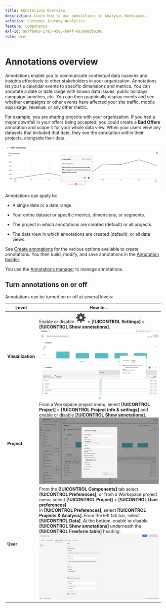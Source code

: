 ```yaml
---
title: Annotations Overview
description: Learn how to use annotations in Analysis Workspace.
solution: Customer Journey Analytics
feature: Components
exl-id: a87f6968-27a5-4595-be4f-0a38e03b9398
role: User
---
```

# Annotations overview

Annotations enable you to communicate contextual data nuances and insights effectively to other stakeholders in your organization. Annotations let you tie calendar events to specific dimensions and metrics. You can annotate a date or date range with known data issues, public holidays, campaign launches, etc. You can then graphically display events and see whether campaigns or other events have affected your site traffic, mobile app usage, revenue, or any other metric.

For example, you are sharing projects with your organization. If you had a major downfall in your offers being accepted, you could create a **Bad Offers** annotation and scope it for your whole data view. When your users view any datasets that included that date, they see the annotation within their projects, alongside their data.

![Line chart with annotation highlighted.](assets/annotation-example.png)

Annotations can apply to:

* A single date or a date range.

* Your entire dataset or specific metrics, dimensions, or segments.

* The project in which annotations are created (default) or all projects.

* The data view in which annotations are created (default), or all data views.

See [Create annotations](/help/components/annotations/create-annotations.md) for the various options available to create annotations. You then build, modify, and save annotations in the [Annotation builder](create-annotations.md#annotation-builder).

You use the [Annotations manager](manage-annotations.md) to manage annotations.

## Turn annotations on or off

Annotations can be turned on or off at several levels:

| Level | How to... |
|---|---|
| **Visualization** | Enable or disable ![Setting](/help/assets/icons/Setting.svg) > **[!UICONTROL Settings]** >  **[!UICONTROL Show annotations]**.<br/>![Enable disable annotations for a visualization](/help/components/annotations/assets/annotations-visualization.png) |
| **Project** | From a Workspace project menu, select **[!UICONTROL Project]** > **[!UICONTROL Project info & settings]** and enable or disable **[!UICONTROL Show annotations]**.<br/>![Enable disable annotations for a project](/help/components/annotations/assets/annotations-project.png) |
| **User** | From the **[!UICONTROL Components]** tab select **[!UICONTROL Preferences]**, or from a Workspace project menu, select **[!UICONTROL Project]** > **[!UICONTROL User preferences]**. <br/>In **[!UICONTROL Preferences]**, select **[!UICONTROL Projects & Analysis]**. From the left tab bar, select **[!UICONTROL Data]**. At the bottom, enable or disable **[!UICONTROL Show annotations]** underneath the **[!UICONTROL Freeform table]** heading.<br/>![Enable disable annotations for a user](/help/components/annotations/assets/annotations-user.png) |
